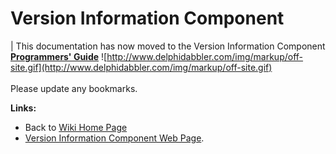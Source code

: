 <a href='Hidden comment: 
$Rev$
$Date$
'></a>

# Version Information Component #


| This documentation has now moved to the Version Information Component **[Programmers' Guide](http://wiki.delphidabbler.com/index.php/Docs/VerInfoAPI)** ![http://www.delphidabbler.com/img/markup/off-site.gif](http://www.delphidabbler.com/img/markup/off-site.gif)<br><br>Please update any bookmarks. </tbody></table>

**Links:**

  * Back to [Wiki Home Page](Welcome.md)
  * [Version Information Component Web Page](http://www.delphidabbler.com/software/verinfo).